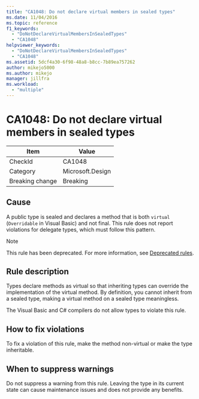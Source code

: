 ```yaml
---
title: "CA1048: Do not declare virtual members in sealed types"
ms.date: 11/04/2016
ms.topic: reference
f1_keywords:
  - "DoNotDeclareVirtualMembersInSealedTypes"
  - "CA1048"
helpviewer_keywords:
  - "DoNotDeclareVirtualMembersInSealedTypes"
  - "CA1048"
ms.assetid: 5dcf4a30-6f98-48a8-b8cc-7b89ea757262
author: mikejo5000
ms.author: mikejo
manager: jillfra
ms.workload:
  - "multiple"
---
```

# CA1048: Do not declare virtual members in sealed types

|Item|Value|
|-|-|
|CheckId|CA1048|
|Category|Microsoft.Design|
|Breaking change|Breaking|

## Cause
A public type is sealed and declares a method that is both `virtual` (`Overridable` in Visual Basic) and not final. This rule does not report violations for delegate types, which must follow this pattern.

> [!NOTE]
> This rule has been deprecated. For more information, see [Deprecated rules](fxcop-unported-rules-which-are-deprecated.md).

## Rule description
Types declare methods as virtual so that inheriting types can override the implementation of the virtual method. By definition, you cannot inherit from a sealed type, making a virtual method on a sealed type meaningless.

The Visual Basic and C# compilers do not allow types to violate this rule.

## How to fix violations
To fix a violation of this rule, make the method non-virtual or make the type inheritable.

## When to suppress warnings
Do not suppress a warning from this rule. Leaving the type in its current state can cause maintenance issues and does not provide any benefits.
